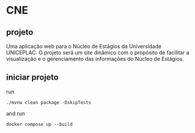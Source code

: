 # CNE
## projeto
Uma aplicação web para o Núcleo de Estágios da Universidade UNICEPLAC. O projeto será um site dinâmico com o propósito de facilitar a visualização e o gerenciamento das informações do Núcleo de Estágios.

## iniciar projeto 
run 
```
./mvnw clean package -DskipTests
```

and run 
```
docker compose up --build
```
